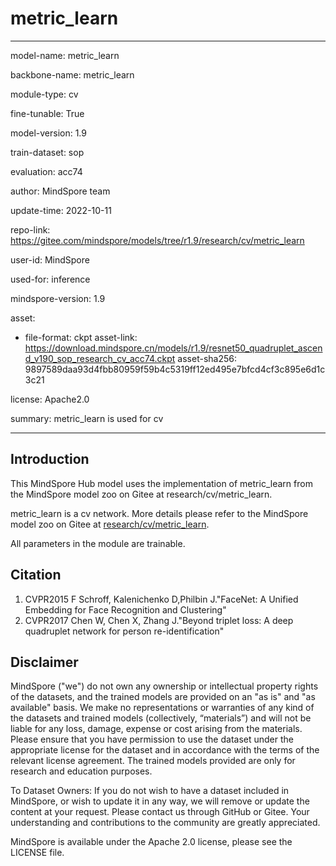 # metric_learn

---

model-name: metric_learn

backbone-name: metric_learn

module-type: cv

fine-tunable: True

model-version: 1.9

train-dataset: sop

evaluation: acc74

author: MindSpore team

update-time: 2022-10-11

repo-link: <https://gitee.com/mindspore/models/tree/r1.9/research/cv/metric_learn>

user-id: MindSpore

used-for: inference

mindspore-version: 1.9

asset:

-
    file-format: ckpt
    asset-link: <https://download.mindspore.cn/models/r1.9/resnet50_quadruplet_ascend_v190_sop_research_cv_acc74.ckpt>
    asset-sha256: 9897589daa93d4fbb80959f59b4c5319ff12ed495e7bfcd4cf3c895e6d1c3c21

license: Apache2.0

summary: metric_learn is used for cv

---

## Introduction

This MindSpore Hub model uses the implementation of metric_learn from the MindSpore model zoo on Gitee at research/cv/metric_learn.

metric_learn is a cv network. More details please refer to the MindSpore model zoo on Gitee at [research/cv/metric_learn](https://gitee.com/mindspore/models/blob/r1.9/research/cv/metric_learn/README_CN.md).

All parameters in the module are trainable.

## Citation

1. CVPR2015 F Schroff, Kalenichenko D,Philbin J."FaceNet: A Unified Embedding for Face Recognition and Clustering"
2. CVPR2017 Chen W, Chen X, Zhang J."Beyond triplet loss: A deep quadruplet network for person re-identification"

## Disclaimer

MindSpore ("we") do not own any ownership or intellectual property rights of the datasets, and the trained models are provided on an "as is" and "as available" basis. We make no representations or warranties of any kind of the datasets and trained models (collectively, “materials”) and will not be liable for any loss, damage, expense or cost arising from the materials. Please ensure that you have permission to use the dataset under the appropriate license for the dataset and in accordance with the terms of the relevant license agreement. The trained models provided are only for research and education purposes.

To Dataset Owners: If you do not wish to have a dataset included in MindSpore, or wish to update it in any way, we will remove or update the content at your request. Please contact us through GitHub or Gitee. Your understanding and contributions to the community are greatly appreciated.

MindSpore is available under the Apache 2.0 license, please see the LICENSE file.
